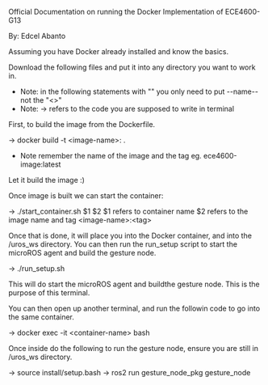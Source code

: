 Official Documentation on running the Docker Implementation of ECE4600-G13

By: Edcel Abanto

Assuming you have Docker already installed and know the basics.

Download the following files and put it into any directory you want to work in. 

* Note: in the following statements with "<name>" you only need to put --name-- not the "<>"
* Note: -> refers to the code you are supposed to write in terminal

First, to build the image from the Dockerfile.

-> docker build -t \<image-name>:<tag> .

* Note remember the name of the image and the tag eg. ece4600-image:latest 

Let it build the image :)

Once image is built we can start the container:

-> ./start_container.sh $1 $2
$1 refers to container name <container-name>
$2 refers to the image name and tag \<image-name\>:\<tag\> 

Once that is done, it will place you into the Docker container, and into the /uros_ws directory.
You can then run the run_setup script to start the microROS agent and build the gesture node.

-> ./run_setup.sh

This will do start the microROS agent and buildthe gesture node. This is the purpose of this terminal.

You can then open up another terminal, and run the followin code to go into the same container.

-> docker exec -it <container-name\> bash

Once inside do the following to run the gesture node, ensure you are still in /uros_ws directory.

-> source install/setup.bash
-> ros2 run gesture_node_pkg gesture_node
